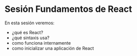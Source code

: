# Sesión Fundamentos de React

En esta sesión veremos:

- ¿qué es React?
- ¿qué sintaxis usa?
- como funciona internamente
- como inicializar una aplicación de React
